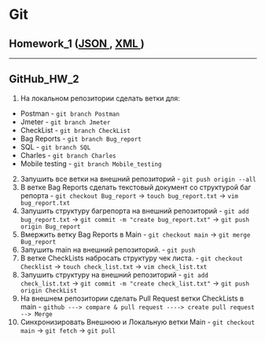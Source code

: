 # Git
## Homework_1 (<a href="https://github.com/Vladnik937/Json">JSON </a> , <a href="https://github.com/Vladnik937/XML"> XML </a>)
_____
## GitHub_HW_2
1. На локальном репозитории сделать ветки для:
- Postman  - ` git branch Postman `
- Jmeter - ` git branch Jmeter `
- CheckList - ` git branch CheckList `
- Bag Reports - ` git branch Bug_report `
- SQL - ` git branch SQL `
- Charles - ` git branch Charles `
- Mobile testing - ` git branch Mobile_testing `

2. Запушить все ветки на внешний репозиторий - ` git push origin --all `
3. В ветке Bag Reports сделать текстовый документ со структурой баг репорта - ` git checkout Bug_report ` -> ` touch bug_report.txt ` -> ` vim bug_report.txt `
4. Запушить структуру багрепорта на внешний репозиторий - ` git add bug_report.txt ` -> ` git commit -m "create bug_report.txt" ` -> ` git push origin Bug_report ` 
5. Вмержить ветку Bag Reports в Main - ` git checkout main ` -> ` git merge Bug_report `
6. Запушить main на внешний репозиторий. - ` git push `
7. В ветке CheckLists набросать структуру чек листа. - ` git checkout Checklist ` -> ` touch check_list.txt ` -> ` vim check_list.txt ` 
8. Запушить структуру на внешний репозиторий - ` git add check_list.txt ` -> ` git commit -m "create check_list.txt" ` -> ` git push origin CheckList ` 
9. На внешнем репозитории сделать Pull Request ветки CheckLists в main - ` github ---> compare & pull request ----> create pull request --> Merge ` 
10. Синхронизировать Внешнюю и Локальную ветки Main - ` git checkout main ` -> ` git fetch ` -> ` git pull `

